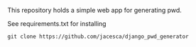 This repository holds a simple web app for generating pwd. 

See requirements.txt for installing

```
git clone https://github.com/jacesca/django_pwd_generator
```

